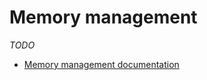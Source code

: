 # Memory management

_TODO_

- [Memory management documentation]

[Memory management documentation]: https://wiki.osdev.org/Memory_management
